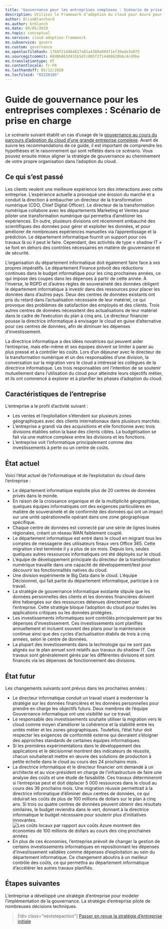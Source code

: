 ```yaml
---
title: 'Gouvernance pour les entreprises complexes : Scénario de prise en charge'
description: Utilisez le Framework d’adoption du cloud pour Azure pour d’établir un cas d’usage de la gouvernance dans le parcours d’adoption du cloud de votre entreprise complexe.
author: BrianBlanchard
ms.author: brblanch
ms.date: 09/05/2019
ms.topic: conceptual
ms.service: cloud-adoption-framework
ms.subservice: govern
ms.custom: governance
ms.openlocfilehash: 1760f21d464627a81a4388a094f1ef39ade3e075
ms.sourcegitcommit: 60d8b863d431b5d7c005f2f14488620b6c4c49be
ms.translationtype: HT
ms.contentlocale: fr-FR
ms.lasthandoff: 05/12/2020
ms.locfileid: "83220105"
---
```

<!-- cSpell:ignore CDO's CIO's -->

# <a name="governance-guide-for-complex-enterprises-the-supporting-narrative"></a>Guide de gouvernance pour les entreprises complexes : Scénario de prise en charge

Le scénario suivant établit un cas d’usage de la [gouvernance au cours du parcours d’adoption du cloud d’une grande entreprise complexe](./index.md). Avant de suivre les recommandations de ce guide, il est important de comprendre les hypothèses et le raisonnement qui sont reflétés dans ce scénario. Vous pouvez ensuite mieux aligner la stratégie de gouvernance au cheminement de votre propre organisation dans l’adoption du cloud.

## <a name="back-story"></a>Ce qui s’est passé

Les clients veulent une meilleure expérience lors des interactions avec cette entreprise. L’expérience actuelle a provoqué une érosion du marché et a conduit la direction à embaucher un directeur de la transformation numérique (CDO, Chief Digital Officer). Le directeur de la transformation numérique collabore avec les départements Marketing et Ventes pour piloter une transformation numérique qui permettra d’améliorer les expériences. En outre, plusieurs divisions ont récemment embauché des scientifiques des données pour gérer et exploiter les données, et pour améliorer de nombreuses expériences manuelles via l’apprentissage et la prédiction. Le département informatique fournit un support pour ces travaux là où il peut le faire. Cependant, des activités de type « shadow IT » se font en dehors des contrôles nécessaires en matière de gouvernance et de sécurité.

L’organisation du département informatique doit également faire face à ses propres impératifs. Le département Finance prévoit des réductions continues dans le budget informatique pour les cinq prochaines années, ce qui impose des coupes dans les dépenses à partir de cette année. À l’inverse, le RGPD et d’autres règles de souveraineté des données obligent le département informatique à investir dans des ressources pour placer les données dans d’autres pays. Deux des centres de données existants ont pris du retard dans l’actualisation nécessaire de leur matériel, ce qui provoque des problèmes de satisfaction des employés et des clients. Trois autres centres de données nécessitent des actualisations de leur matériel dans le cadre de l’exécution du plan à cinq ans. Le directeur financier pousse la directrice informatique à envisager le cloud en guise d’alternative pour ces centres de données, afin de diminuer les dépenses d’investissement.

La directrice informatique a des idées novatrices qui peuvent aider l’entreprise, mais elle-même et ses équipes doivent se limiter à parer au plus pressé et à contrôler les coûts. Lors d’un déjeuner avec le directeur de la transformation numérique et un des responsables d’une division, la conversation sur la migration vers le cloud a intéressé les collègues de la directrice informatique. Les trois responsables ont l’intention de se soutenir mutuellement dans l’utilisation du cloud pour atteindre leurs objectifs métier, et ils ont commencé à explorer et à planifier les phases d’adoption du cloud.

## <a name="business-characteristics"></a>Caractéristiques de l’entreprise

L’entreprise a le profil d’activité suivant :

- Les ventes et l’exploitation s’étendent sur plusieurs zones géographiques avec des clients internationaux dans plusieurs marchés.
- L’entreprise a grandi via des acquisitions et elle fonctionne avec trois divisions établies selon la base des clients cibles. La budgétisation se fait via une matrice complexe entre les divisions et les fonctions.
- L’entreprise voit l’informatique principalement comme des investissements à perte ou un centre de coûts.

## <a name="current-state"></a>État actuel

Voici l’état actuel de l’informatique et de l’exploitation du cloud dans l’entreprise :

- Le département informatique exploite plus de 20 centres de données privés dans le monde.
- En raison de la croissance organique et de la multiplicité géographique, quelques équipes informatiques ont des exigences particulières en matière de souveraineté et de conformité des données qui ont un impact sur une unité opérationnelle opérant dans une zone géographique spécifique.
- Chaque centre de données est connecté par une série de lignes louées régionales, créant un réseau WAN faiblement couplé.
- Le département informatique est entré dans le cloud en migrant tous les comptes de messagerie des utilisateurs finaux vers Office 365. Cette migration s’est terminée il y a plus de six mois. Depuis lors, seules quelques autres ressources informatiques ont été déployés sur le cloud.
- L’équipe de développement principale du directeur de la transformation numérique travaille dans une capacité de développement/test pour découvrir les fonctionnalités natives du cloud.
- Une division expérimente le Big Data dans le cloud. L’équipe Décisionnel, qui fait partie du département informatique, participe à ce travail.
- La stratégie de gouvernance informatique existante stipule que les données personnelles des clients et les données financières doivent être hébergées sur des ressources détenues directement par l’entreprise. Cette stratégie bloque l’adoption du cloud pour toutes les applications critiques ou les données protégées.
- Les investissements informatiques sont contrôlés principalement par les dépenses d’investissement. Ces investissements sont planifiés annuellement et incluent souvent des plans pour la maintenance continue ainsi que des cycles d’actualisation établis de trois à cinq années, selon le centre de données.
- La plupart des investissements dans la technologie qui ne sont pas alignés sur le plan annuel sont relatifs aux travaux du shadow IT. Ces travaux sont généralement gérés par les différentes divisions et sont financés via les dépenses de fonctionnement des divisions.

## <a name="future-state"></a>État futur

Les changements suivants sont prévus dans les prochaines années :

- Le directeur informatique conduit un travail visant à moderniser la stratégie sur les données financières et les données personnelles pour prendre en charge les objectifs futurs. Deux membres de l’équipe Gouvernance informatique ont une visibilité sur ce travail.
- Le responsable des investissements souhaite utiliser la migration vers le cloud comme moyen d’améliorer la cohérence et la stabilité entre les unités métier et les zones géographiques. Toutefois, l’état futur doit respecter les exigences de conformité externe qui devraient s’éloigner des approches standards de certaines équipes informatiques.
- Si les premières expérimentations dans le développement des applications et le décisionnel montrent des indicateurs de réussite, chacun souhaiterait mettre en œuvre des solutions de production à petite échelle dans le cloud au cours des 24 prochains mois.
- La directrice informatique et le directeur financier ont demandé à un architecte et au vice-président en charge de l’infrastructure de faire une analyse des coûts et une étude de faisabilité. Ces travaux détermineront si l’entreprise peut et doit déplacer 5 000 ressources dans le cloud au cours des 36 prochains mois. Une migration réussie permettrait à la directrice informatique d’éliminer deux centres de données, ce qui réduirait les coûts de plus de 100 millions de dollars sur le plan à cinq ans. Si trois ou quatre centres de données peuvent obtenir des résultats similaires, le budget reviendra dans le vert, donnant à la directrice informatique le budget nécessaire pour soutenir plus d’initiatives innovantes.
    ![Les coûts locaux par rapport aux coûts Azure montrent des économies de 100 millions de dollars au cours des cinq prochaines années](../../../_images/govern/calculator-enterprise.png)
- En plus de ces économies, l’entreprise prévoit de changer la gestion de certains investissements informatiques en repositionnant les dépenses d’investissement validées comme dépenses d’exploitation au sein du département informatique. Ce changement aboutira à un meilleur contrôle des coûts, ce qui permettra au département informatique d’accélérer les autres travaux planifiés.

## <a name="next-steps"></a>Étapes suivantes

L’entreprise a développé une stratégie d’entreprise pour modeler l’implémentation de la gouvernance. La stratégie d’entreprise pilote de nombreuses décisions techniques.

> [!div class="nextstepaction"]
> [Passer en revue la stratégie d’entreprise initiale](./initial-corporate-policy.md)
